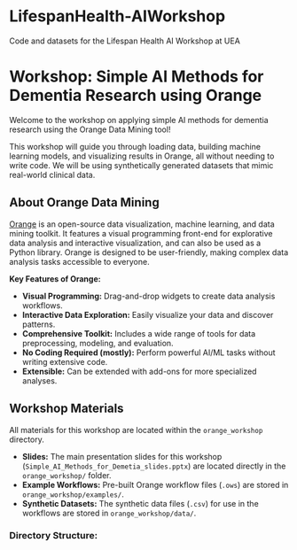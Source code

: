 # LifespanHealth-AIWorkshop
Code and datasets for the Lifespan Health AI Workshop at UEA


# Workshop: Simple AI Methods for Dementia Research using Orange

Welcome to the workshop on applying simple AI methods for dementia research using the Orange Data Mining tool!

This workshop will guide you through loading data, building machine learning models, and visualizing results in Orange, all without needing to write code. We will be using synthetically generated datasets that mimic real-world clinical data.

## About Orange Data Mining

[Orange](https://orangedatamining.com/) is an open-source data visualization, machine learning, and data mining toolkit. It features a visual programming front-end for explorative data analysis and interactive visualization, and can also be used as a Python library. Orange is designed to be user-friendly, making complex data analysis tasks accessible to everyone.

**Key Features of Orange:**
* **Visual Programming:** Drag-and-drop widgets to create data analysis workflows.
* **Interactive Data Exploration:** Easily visualize your data and discover patterns.
* **Comprehensive Toolkit:** Includes a wide range of tools for data preprocessing, modeling, and evaluation.
* **No Coding Required (mostly):** Perform powerful AI/ML tasks without writing extensive code.
* **Extensible:** Can be extended with add-ons for more specialized analyses.

## Workshop Materials

All materials for this workshop are located within the `orange_workshop` directory.

* **Slides:** The main presentation slides for this workshop (`Simple_AI_Methods_for_Demetia_slides.pptx`) are located directly in the `orange_workshop/` folder.
* **Example Workflows:** Pre-built Orange workflow files (`.ows`) are stored in `orange_workshop/examples/`.
* **Synthetic Datasets:** The synthetic data files (`.csv`) for use in the workflows are stored in `orange_workshop/data/`.

### Directory Structure:
